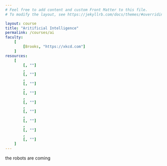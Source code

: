```yaml
---
# Feel free to add content and custom Front Matter to this file.
# To modify the layout, see https://jekyllrb.com/docs/themes/#overriding-theme-defaults

layout: course
title: "Aritificial Intelligence"
permalink: /courses/ai
faculty:
    [
        [Brooks, "https://xkcd.com"]
    ]
resources:
    [
        [, ""]
        ,
        [, ""]
        ,
        [, ""]
        ,
        [, ""]
        ,
        [, ""]
        ,
        [, ""]
        ,
        [, ""]
        ,
        [, ""]
        ,
        [, ""]
    ]
---
```


the robots are coming
